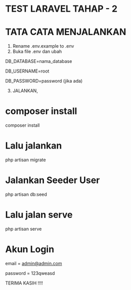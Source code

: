 # TEST LARAVEL TAHAP - 2 

# TATA CATA MENJALANKAN


1. Rename .env.example to .env
2. Buka file .env dan ubah

DB_DATABASE=nama_database

DB_USERNAME=root

DB_PASSWORD=password (jika ada)

3. JALANKAN,

# composer install

composer install

# Lalu jalankan

php artisan migrate

# Jalankan Seeder User

php artisan db:seed

# Lalu jalan serve

php artisan serve

# Akun Login

email = admin@admin.com

password = 123qweasd


TERIMA KASIH !!!!
